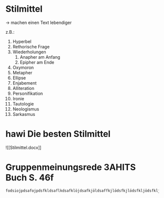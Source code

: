 # Stilmittel

-> machen einen Text lebendiger

z.B.:

1) Hyperbel
2) Rethorische Frage
3) Wiederholungen
	1) Anapher am Anfang
	2) Epipher am Ende
4) Oxymoron
5) Metapher
6) Ellipse
7) Enjabement
8) Alliteration
9) Personifikation
10) Ironie
11) Tautologie
12) Neologismus
13) Sarkasmus


# hawi Die besten Stilmittel

![[Stilmittel.docx]]




# Gruppenmeinungsrede 3AHITS Buch S. 46f

	fodsiojpdsafojpdsfkldsaflkdsafklöjdsafkjöldsaffkjlödsfkjlödsfkljödsfkljödsfkjlödsfkjlödsfkjlödsfkjlödsfköjldsfaklödsfakdsfkljödsfkjdsfkljödsfjklödsfjklödsfajklödsafkjladskjladsfkjldasfjklödsfkljdsfklöjadsfkjlöadsfkjlöadsfjklöadsfklöjadsfkjlödaf